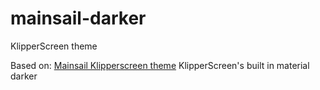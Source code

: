 # mainsail-darker
KlipperScreen theme

Based on:
[Mainsail Klipperscreen theme](https://github.com/bumbeng/Klipperscreen-theme-mainsail)
KlipperScreen's built in material darker
